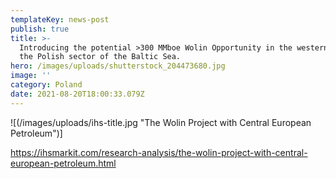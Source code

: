 ```yaml
---
templateKey: news-post
publish: true
title: >-
  Introducing the potential >300 MMboe Wolin Opportunity in the western part of
  the Polish sector of the Baltic Sea.
hero: /images/uploads/shutterstock_204473680.jpg
image: ''
category: Poland
date: 2021-08-20T18:00:33.079Z
---
```

![(/images/uploads/ihs-title.jpg "The Wolin Project with Central European Petroleum")]

<https://ihsmarkit.com/research-analysis/the-wolin-project-with-central-european-petroleum.html>
